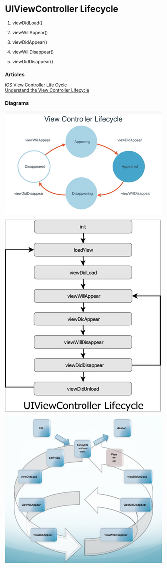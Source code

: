 # UIViewController Lifecycle

1) viewDidLoad()  

2) viewWillAppear()  
3) viewDidAppear()  

4) viewWillDisappear()  
5) viewDidDisappear()  

### Articles
[iOS View Controller Life Cycle](https://medium.com/good-morning-swift/ios-view-controller-life-cycle-2a0f02e74ff5)  
[Understand the View Controller Lifecycle](https://developer.apple.com/library/archive/referencelibrary/GettingStarted/DevelopiOSAppsSwift/WorkWithViewControllers.html)  

### Diagrams
![diagram1](https://github.com/Lemonbrush/My-iOS-Dev-Learning-Tracker/blob/main/Resources/Images/Other/UIViewController_LifeCycle.png)  

![diagram2](https://github.com/Lemonbrush/My-iOS-Dev-Learning-Tracker/blob/main/Resources/Images/Other/UIViewController.jpg) 
 
![diagram3](https://github.com/Lemonbrush/My-iOS-Dev-Learning-Tracker/blob/main/Resources/Images/Other/UIVC.png)  